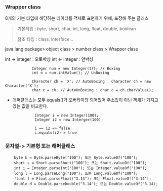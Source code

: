 ### Wrapper class

8개의 기본 타입에 해당하는 데이터를 객체로 표현하기 위해, 포장해 주는 클래스

> 기본타입 : byte, short, char, int, long, float, double, boolean
> 
> 참조 타입 : class, interface ..

java.lang package> object class > number class > Wrapper class

int -> integer : 오토박싱
int <- integer : 언박싱

                Integer num = new Integer(17); // Boxing
                int n = num.intValue(); // UnBoxing

                Character ch = 'X'; // AutoBoxing : Character ch = new Character('X');
                char c = ch; // AutoUnBoxing : char c = ch.charValue();

- 래퍼클래스는 모두 equals()가 오버라이딩 되어있어 주소값이 아닌 객체가 가지고 있는 값을 비교한다.

                Integer i = new Integer(100);
                Integer i2 = new Interger(100);

                i == i2 => false
                i.equals(i2) = true

### 문자열-> 기본형 또는 래퍼클래스

        byte b = Byte.parseByte("100"); 또는 Byte.valueOf("100");
        short s = Short.parseShort("100"); 또는 Short.valueOf("100");
        int i = Integer.parseInt("100"); 또는 Integer.valueOf("100");
        long l = Long.parseLong("100"); 또는 Long.valueOf("100");
        float f = Float.parseFloat("3.14"); 또는 Float.valueOf("3.14");
        double d = Double.parseDouble("3.14"); 또는 Double.valueOf("3.14);
